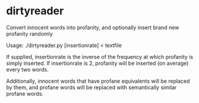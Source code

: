 # dirtyreader
Convert innocent words into profanity, and optionally insert brand new profanity randomly

Usage:
    ./dirtyreader.py [insertionrate] < textfile

If supplied, insertionrate is the inverse of the frequency at which profanity is simply inserted. If insertionrate is 2, profanity will be inserted (on average) every two words.

Additionally, innocent words that have profane equivalents will be replaced by them, and profane words will be replaced with semantically similar profane words.
